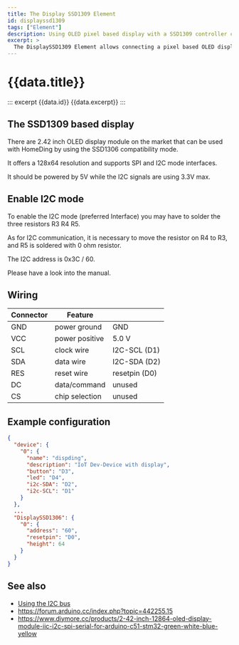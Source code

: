 ```yaml
---
title: The Display SSD1309 Element
id: displayssd1309
tags: ["Element"]
description: Using OLED pixel based display with a SSD1309 controller chip.
excerpt: >
  The DisplaySSD1309 Element allows connecting a pixel based OLED display based on a SSD1309 chip.
---
```


# {{data.title}}

::: excerpt {{data.id}}
{{data.excerpt}}
:::


## The SSD1309 based display

There are 2.42 inch OLED display module on the market that can be used with HomeDing by using the SSD1306 compatibility mode.

It offers a 128x64 resolution and supports SPI and I2C mode interfaces.

It should be powered by 5V while the I2C signals are using 3.3V max. 

## Enable I2C mode

To enable the I2C mode (preferred Interface) you may have to solder the three resistors R3 R4 R5.

As for I2C communication, it is necessary to move the resistor on R4 to R3, and R5 is soldered with 0 ohm resistor.

The I2C address is 0x3C / 60.

Please have a look into the manual. 

## Wiring

| Connector | Feature        |               |
| --------- | -------------- | ------------- |
| GND       | power ground   | GND           |
| VCC       | power positive | 5.0 V         |
| SCL       | clock wire     | I2C-SCL (D1)  |
| SDA       | data wire      | I2C-SDA (D2)  |
| RES       | reset wire     | resetpin (D0) |
| DC        | data/command   | unused        |
| CS        | chip selection | unused        |


## Example configuration

```json
{
  "device": {
    "0": {
      "name": "dispding",
      "description": "IoT Dev-Device with display",
      "button": "D3",
      "led": "D4",
      "i2c-SDA": "D2",
      "i2c-SCL": "D1"
    }
  },
  ...
  "DisplaySSD1306": {
    "0": {
      "address": "60",
      "resetpin": "D0",
      "height": 64
    }
  }
}
```


## See also 

* [Using the I2C bus](/i2c.md)
* <https://forum.arduino.cc/index.php?topic=442255.15>
* <https://www.diymore.cc/products/2-42-inch-12864-oled-display-module-iic-i2c-spi-serial-for-arduino-c51-stm32-green-white-blue-yellow>
